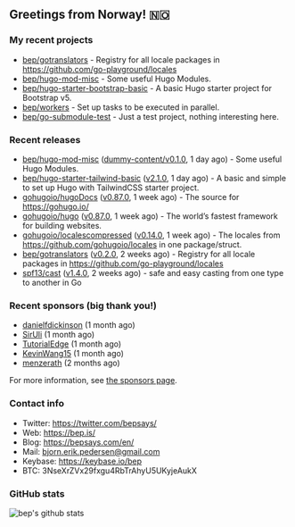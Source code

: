 ## Greetings from Norway! 🇳🇴

### My recent projects

- [bep/gotranslators](https://github.com/bep/gotranslators) - Registry for all locale packages in https://github.com/go-playground/locales
- [bep/hugo-mod-misc](https://github.com/bep/hugo-mod-misc) - Some useful Hugo Modules.
- [bep/hugo-starter-bootstrap-basic](https://github.com/bep/hugo-starter-bootstrap-basic) - A basic Hugo starter project for Bootstrap v5.
- [bep/workers](https://github.com/bep/workers) - Set up tasks to be executed in parallel.
- [bep/go-submodule-test](https://github.com/bep/go-submodule-test) - Just a test project, nothing interesting here.

### Recent releases
- [bep/hugo-mod-misc](https://github.com/bep/hugo-mod-misc) ([dummy-content/v0.1.0](https://github.com/bep/hugo-mod-misc/releases/tag/dummy-content%2Fv0.1.0), 1 day ago) - Some useful Hugo Modules.
- [bep/hugo-starter-tailwind-basic](https://github.com/bep/hugo-starter-tailwind-basic) ([v2.1.0](https://github.com/bep/hugo-starter-tailwind-basic/releases/tag/v2.1.0), 1 day ago) - A basic and simple to set up Hugo with TailwindCSS starter project.
- [gohugoio/hugoDocs](https://github.com/gohugoio/hugoDocs) ([v0.87.0](https://github.com/gohugoio/hugoDocs/releases/tag/v0.87.0), 1 week ago) - The source for https://gohugo.io/
- [gohugoio/hugo](https://github.com/gohugoio/hugo) ([v0.87.0](https://github.com/gohugoio/hugo/releases/tag/v0.87.0), 1 week ago) - The world’s fastest framework for building websites.
- [gohugoio/localescompressed](https://github.com/gohugoio/localescompressed) ([v0.14.0](https://github.com/gohugoio/localescompressed/releases/tag/v0.14.0), 1 week ago) - The locales from https://github.com/gohugoio/locales in one package/struct.
- [bep/gotranslators](https://github.com/bep/gotranslators) ([v0.2.0](https://github.com/bep/gotranslators/releases/tag/v0.2.0), 2 weeks ago) - Registry for all locale packages in https://github.com/go-playground/locales
- [spf13/cast](https://github.com/spf13/cast) ([v1.4.0](https://github.com/spf13/cast/releases/tag/v1.4.0), 2 weeks ago) - safe and easy casting from one type to another in Go 


### Recent sponsors (big thank you!)

- [danielfdickinson](https://github.com/danielfdickinson) (1 month ago)
- [SirUli](https://github.com/SirUli) (1 month ago)
- [TutorialEdge](https://github.com/TutorialEdge) (1 month ago)
- [KevinWang15](https://github.com/KevinWang15) (1 month ago)
- [menzerath](https://github.com/menzerath) (2 months ago)

For more information, see [the sponsors page](https://github.com/sponsors/bep/).

### Contact info
- Twitter: https://twitter.com/bepsays/
- Web: https://bep.is/
- Blog: https://bepsays.com/en/
- Mail: bjorn.erik.pedersen@gmail.com
- Keybase: https://keybase.io/bep
- BTC: 3NseXrZVx29fxgu4RbTrAhyU5UKyjeAukX


### GitHub stats
![bep's github stats](https://github-readme-stats.vercel.app/api?username=bep&count_private=true&hide_title=true)

